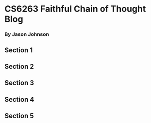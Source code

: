 # CS6263 Faithful Chain of Thought Blog

### By Jason Johnson

## Section 1

## Section 2

## Section 3

## Section 4

## Section 5

